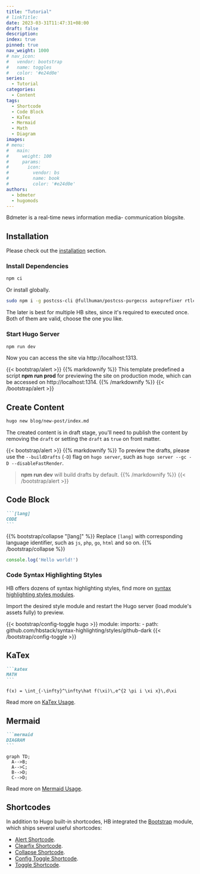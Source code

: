```yaml
---
title: "Tutorial"
# linkTitle:
date: 2023-03-31T11:47:31+08:00
draft: false
description: 
index: true
pinned: true
nav_weight: 1000
# nav_icon:
#   vendor: bootstrap
#   name: toggles
#   color: '#e24d0e'
series:
  - Tutorial
categories:
  - Content
tags:
  - Shortcode
  - Code Block
  - KaTex
  - Mermaid
  - Math
  - Diagram
images:
# menu:
#   main:
#     weight: 100
#     params:
#       icon:
#         vendor: bs
#         name: book
#         color: '#e24d0e'
authors:
  - bdmeter
  - hugomods
---
```


Bdmeter is a real-time news information media- communication blogsite.

<!--more-->

## Installation

Please check out the [installation](https://hb.hugomods.com/en/docs/getting-started/installation) section.

### Install Dependencies

```sh
npm ci
```

Or install globally.

```sh
sudo npm i -g postcss-cli @fullhuman/postcss-purgecss autoprefixer rtlcss
```

The later is best for multiple HB sites, since it's required to executed once. Both of them are valid, choose the one you like.

### Start Hugo Server

```sh
npm run dev
```

Now you can access the site via http://localhost:1313.

{{< bootstrap/alert >}}
{{% markdownify %}}
This template predefined a script **npm run prod** for previewing the site on production mode, which can be accessed on http://localhost:1314.
{{% /markdownify %}}
{{< /bootstrap/alert >}}

## Create Content

```sh
hugo new blog/new-post/index.md
```

The created content is in draft stage, you'll need to publish the content by removing the `draft` or setting the `draft` as `true` on front matter.

{{< bootstrap/alert >}}
{{% markdownify %}}
To preview the drafts, please use the `--buildDrafts` (`-D`) flag on `hugo server`, such as `hugo server --gc -D --disableFastRender`.
> **npm run dev** will build drafts by default.
{{% /markdownify %}}
{{< /bootstrap/alert >}}

## Code Block

````markdown
```[lang]
CODE
```
````

{{% bootstrap/collapse "[lang]" %}}
Replace `[lang]` with corresponding language identifier, such as `js`, `php`, `go`, `html` and so on.
{{% /bootstrap/collapse %}}

```js
console.log('Hello world!')
```

### Code Syntax Highlighting Styles

HB offers dozens of syntax highlighting styles, find more on [syntax highlighting styles modules](https://hb.hugomods.com/en/docs/modules/syntax-highlighting/).

Import the desired style module and restart the Hugo server (load module's assets fully) to preview.

{{< bootstrap/config-toggle hugo >}}
module:
  imports:
    - path: github.com/hbstack/syntax-highlighting/styles/github-dark
{{< /bootstrap/config-toggle >}}

## KaTex

````markdown
```katex
MATH
```
````

```katex
f(x) = \int_{-\infty}^\infty\hat f(\xi)\,e^{2 \pi i \xi x}\,d\xi
```

Read more on [KaTex Usage](https://hugomods.com/en/docs/content/katex/#usage).

## Mermaid

````markdown
```mermaid
DIAGRAM
```
````

```mermaid
graph TD;
  A-->B;
  A-->C;
  B-->D;
  C-->D;
```

Read more on [Mermaid Usage](https://hugomods.com/en/docs/content/mermaid/#usage).

## Shortcodes

In addition to Hugo built-in shortcodes, HB integrated the [Bootstrap](https://hugomods.com/en/docs/bootstrap/) module, which ships several useful shortcodes:

- [Alert Shortcode](https://hugomods.com/en/docs/bootstrap/alert/).
- [Clearfix Shortcode](https://hugomods.com/en/docs/bootstrap/clearfix/).
- [Collapse Shortcode](https://hugomods.com/en/docs/bootstrap/collapse/).
- [Config Toggle Shortcode](https://hugomods.com/en/docs/bootstrap/config-toggle/).
- [Toggle Shortcode](https://hugomods.com/en/docs/bootstrap/toggle/).

